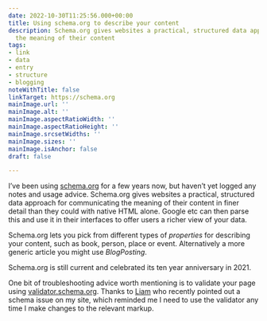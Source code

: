 ```yaml
---
date: 2022-10-30T11:25:56.000+00:00
title: Using schema.org to describe your content
description: Schema.org gives websites a practical, structured data approach for communicating
  the meaning of their content
tags:
- link
- data
- entry
- structure
- blogging
noteWithTitle: false
linkTarget: https://schema.org
mainImage.url: ''
mainImage.alt: ''
mainImage.aspectRatioWidth: ''
mainImage.aspectRatioHeight: ''
mainImage.srcsetWidths: ''
mainImage.sizes: ''
mainImage.isAnchor: false
draft: false

---
```

I’ve been using [schema.org](https://schema.org/) for a few years now, but haven’t yet logged any notes and usage advice. Schema.org gives websites a practical, structured data approach for communicating the meaning of their content in finer detail than they could with native HTML alone. Google etc can then parse this and use it in their interfaces to offer users a richer view of your data.

Schema.org lets you pick from different types of _properties_ for describing your content, such as book, person, place or event. Alternatively a more generic article you might use _BlogPosting_.

Schema.org is still current and celebrated its ten year anniversary in 2021.

One bit of troubleshooting advice worth mentioning is to validate your page using [validator.schema.org](https://validator.schema.org). Thanks to [Liam](https://liamnugent.me/) who recently pointed out a schema issue on my site, which reminded me I need to use the validator any time I make changes to the relevant markup.